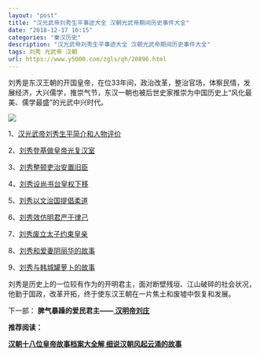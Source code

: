 ```yaml
---
layout: "post"
title: "汉光武帝刘秀生平事迹大全 汉朝光武帝期间历史事件大全"
date: "2018-12-17 16:15"
categories: "秦汉历史"
description: "汉光武帝刘秀生平事迹大全 汉朝光武帝期间历史事件大全"
tags: 刘秀 光武帝 汉朝
url: https://www.y5000.com/zgls/qh/20896.html
---
```






刘秀是东汉王朝的开国皇帝，在位33年间，政治改革，整治官场，体察民情，发展经济，大兴儒学，推崇气节，东汉一朝也被后世史家推崇为中国历史上“风化最美、儒学最盛”的光武中兴时代。

![](https://img.y5000.com/uploads/allimg/170503/8-1F50314225V00.jpg)

1、[汉光武帝刘秀生平简介和人物评价](https://www.y5000.com/zgls/qh/20654.html)

2、[刘秀登基做皇帝光复汉室](https://www.y5000.com/zgls/qh/20655.html)

3、[刘秀整顿吏治安置旧臣](https://www.y5000.com/zgls/qh/20657.html)

4、[刘秀设尚书台皇权下移](https://www.y5000.com/zgls/qh/20660.html)

5、[刘秀以文治国提倡柔道](https://www.y5000.com/zgls/qh/20663.html)

6、[刘秀效仿明君严于律己](https://www.y5000.com/zgls/qh/20664.html)

7、[刘秀废立太子约束皇亲](https://www.y5000.com/zgls/qh/20667.html)

8、[刘秀和爱妻阴丽华的故事](https://www.y5000.com/zgls/qh/20669.html)

9、[刘秀与韩城罐萝卜的故事](https://www.y5000.com/zgls/qh/20793.html)

刘秀是历史上的一位较有作为的开明君主，面对断壁残垣、江山破碎的社会状况，他勤于国政，改革开拓，终于使东汉王朝在一片焦土和废墟中恢复和发展。

下一部： **脾气暴躁的爱民君主——**[ **汉明帝刘庄**](https://www.y5000.com/zgls/qh/20903.html)

**推荐阅读：**

[**汉朝十八位皇帝故事档案大全解 细说汉朝风起云涌的故事**](https://www.y5000.com/zgls/qh/21041.html)
